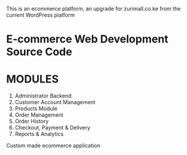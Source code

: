 This is an ecommerce platform, an upgrade for zurimall.co.ke from the current WordPress platform

# E-commerce Web Development Source Code

# MODULES

1. Administrator Backend
2. Customer Account Management
3. Products Module
4. Order Management
5. Order History
6. Checkout, Payment & Delivery
7. Reports & Analytics

Custom made ecommerce application
